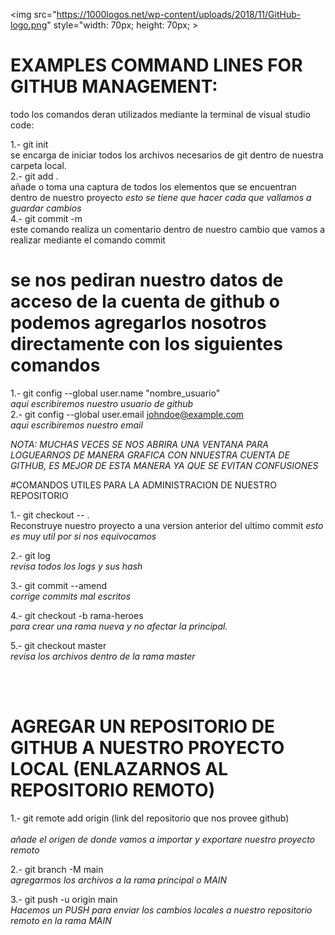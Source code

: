 <img src="https://1000logos.net/wp-content/uploads/2018/11/GitHub-logo.png" style="width: 70px; height: 70px; >

# EXAMPLES COMMAND LINES FOR GITHUB MANAGEMENT:<br>

todo los comandos deran utilizados mediante la terminal de visual studio code:<br>

1.- git init <br>
se encarga de iniciar todos los archivos necesarios de git dentro de nuestra carpeta local.<br> 
2.- git add . <br>
añade o toma una captura de todos los elementos que se encuentran dentro de nuestro proyecto 
*esto se tiene que hacer cada que vallamos a guardar cambios*<br>
4.- git commit -m <br>
este comando realiza un comentario dentro de nuestro cambio que vamos a realizar mediante el comando commit

# se nos pediran nuestro datos de acceso de la cuenta de github o podemos agregarlos nosotros directamente con los siguientes comandos <br>

1.- git config --global user.name "nombre_usuario"<br>
*aqui escribiremos  nuestro usuario de github*<br>
2.- git config --global user.email johndoe@example.com<br>
*aqui escribiremos nuestro email*


*NOTA: MUCHAS VECES SE NOS ABRIRA UNA VENTANA PARA LOGUEARNOS DE MANERA GRAFICA CON NNUESTRA CUENTA DE GITHUB, ES MEJOR DE ESTA MANERA YA QUE SE EVITAN CONFUSIONES* <BR>

#COMANDOS UTILES PARA LA ADMINISTRACION DE NUESTRO REPOSITORIO

1.- git checkout -- .<br>
Reconstruye nuestro proyecto a una version anterior del ultimo commit 
*esto es muy util por si nos equivocamos*

2.- git log  <br>
*revisa todos los logs y sus hash*<br>

3.- git commit --amend  <br>
*corrige commits mal escritos*<br>

4.- git checkout -b rama-heroes  <br>
*para crear una rama nueva y no afectar la principal.*<br>

5.- git checkout master <br>
*revisa los archivos dentro de la rama master*

<br><br>
# AGREGAR UN REPOSITORIO DE GITHUB A NUESTRO PROYECTO LOCAL (ENLAZARNOS AL REPOSITORIO REMOTO)<br>

1.- git remote add origin (link del repositorio que nos provee github) <br>  
*añade el origen de donde vamos a importar y exportare nuestro proyecto remoto*<br>

2.- git branch -M main<br>
*agregarmos los archivos a la rama principal o MAIN* <br>


3.- git push -u origin main<br>
*Hacemos un PUSH para enviar los cambios locales a nuestro repositorio remoto en la rama MAIN*